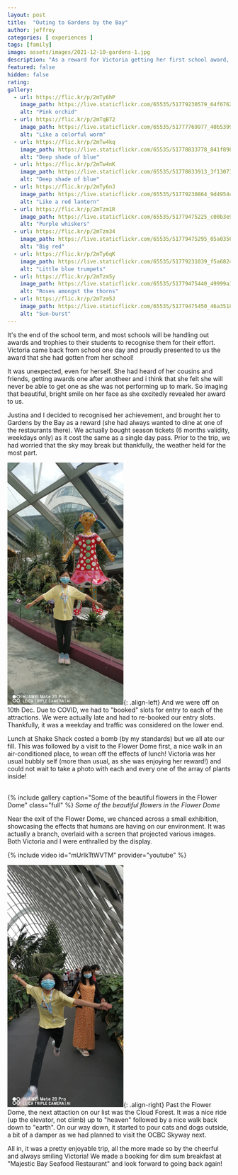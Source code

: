 ```yaml
---
layout: post
title:  "Outing to Gardens by the Bay"
author: jeffrey
categories: [ experiences ]
tags: [family]
image: assets/images/2021-12-10-gardens-1.jpg
description: "As a reward for Victoria getting her first school award, the family decided on an outing to Gardens by the Bay!"
featured: false
hidden: false
rating:
gallery:
  - url: https://flic.kr/p/2mTy6hP
    image_path: https://live.staticflickr.com/65535/51779230579_64f6762540_q.jpg
    alt: "Pink orchid"
  - url: https://flic.kr/p/2mTqB72
    image_path: https://live.staticflickr.com/65535/51777769977_40b53998ce_q.jpg
    alt: "Like a colorful worm"
  - url: https://flic.kr/p/2mTw4kq
    image_path: https://live.staticflickr.com/65535/51778833778_841f89881e_q.jpg
    alt: "Deep shade of blue"
  - url: https://flic.kr/p/2mTw4nK
    image_path: https://live.staticflickr.com/65535/51778833913_3f1307335c_q.jpg
    alt: "Deep shade of blue"
  - url: https://flic.kr/p/2mTy6nJ
    image_path: https://live.staticflickr.com/65535/51779230864_9d4954c7e0_q.jpg
    alt: "Like a red lantern"
  - url: https://flic.kr/p/2mTzm1R
    image_path: https://live.staticflickr.com/65535/51779475225_c00b3e9ffe_q.jpg
    alt: "Purple whiskers"
  - url: https://flic.kr/p/2mTzm34
    image_path: https://live.staticflickr.com/65535/51779475295_05a0356299_q.jpg
    alt: "Big red"
  - url: https://flic.kr/p/2mTy6qK
    image_path: https://live.staticflickr.com/65535/51779231039_f5a6824d6a_q.jpg
    alt: "Little blue trumpets"
  - url: https://flic.kr/p/2mTzm5y
    image_path: https://live.staticflickr.com/65535/51779475440_49999a191f_q.jpg
    alt: "Roses amongst the thorns"
  - url: https://flic.kr/p/2mTzm5J
    image_path: https://live.staticflickr.com/65535/51779475450_46a351886b_q.jpg
    alt: "Sun-burst"
---
```


It's the end of the school term, and most schools will be handling out awards and trophies to their students to recognise them for their effort. Victoria came back from school one day and proudly presented to us the award that she had gotten from her school!

It was unexpected, even for herself. She had heard of her cousins and friends, getting awards one after anotheer and i think that she felt she will never be able to get one as she was not performing up to mark. So imaging that beautiful, bright smile on her face as she excitedly revealed her award to us.

Justina and I decided to recognised her achievement, and brought her to Gardens by the Bay as a reward (she had always wanted to dine at one of the restaurants there). We actually bought season tickets (6 months validity, weekdays only) as it cost the same as a single day pass. Prior to the trip, we had worried that the sky may break but thankfully, the weather held for the most part.

![2021-12-10-gardens-2.jpg](/assets/images/2021-12-10-gardens-2.jpg){: .align-left}
And we were off on 10th Dec. Due to COVID, we had to "booked" slots for entry to each of the attractions. We were actually late and had to re-booked our entry slots. Thankfully, it was a weekday and traffic was considered on the lower end.

Lunch at Shake Shack costed a bomb (by my standards) but we all ate our fill. This was followed by a visit to the Flower Dome first, a nice walk in an air-conditioned place, to wean off the effects of lunch! Victoria was her usual bubbly self (more than usual, as she was enjoying her reward!) and could not wait to take a photo with each and every one of the array of plants inside!

<BR clear="all">
{% include gallery caption="Some of the beautiful flowers in the Flower Dome" class="full" %}
<i>Some of the beautiful flowers in the Flower Dome</i>

Near the exit of the Flower Dome, we chanced across a small exhibition, showcasing the effects that humans are having on our environment. It was actually a branch, overlaid with a screen that projected various images. Both Victoria and I were enthralled by the display.

{% include video id="mUrlkTtWVTM" provider="youtube" %}

![2021-12-10-gardens-5.jpg](/assets/images/2021-12-10-gardens-5.jpg){: .align-right}
Past the Flower Dome, the next attaction on our list was the Cloud Forest. It was a nice ride (up the elevator, not climb) up to "heaven" followed by a nice walk back down to "earth". On our way down, it started to pour cats and dogs outside, a bit of a damper as we had planned to visit the OCBC Skyway next.

All in, it was a pretty enjoyable trip, all the more made so by the cheerful and always smiling Victoria! We made a booking for dim sum breakfast at "Majestic Bay Seafood Restaurant" and look forward to going back again!

<BR clear="all">
